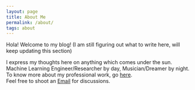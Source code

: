 ```yaml
---
layout: page 
title: About Me
permalink: /about/
tags: about
---
```


Hola! Welcome to my blog! (I am still figuring out what to write here, will keep updating this section)

I express my thoughts here on anything which comes under the sun.  
Machine Learning Engineer/Researcher by day, Musician/Dreamer by night.  
To know more about my professional work, go [here](https://aseembits93.github.io).  
Feel free to shoot an [Email](aseem.bits@gmail.com) for discussions.  

